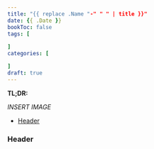 ```yaml
---
title: "{{ replace .Name "-" " " | title }}"
date: {{ .Date }}
bookToc: false
tags: [
    
]
categories: [

]
draft: true
---
```


**TL;DR:** 

*INSERT IMAGE*

<!--more--> 

- [Header](#header)

### Header

